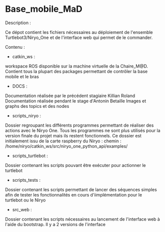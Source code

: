 # Base_mobile_MaD

Description :

Ce dépot contient les fichiers nécessaires au déploiement de l'ensemble Turtlebot3/Niryo_One et de l'interface web qui permet de le commander.

Contenu :

- catkin_ws : 

workspace ROS disponible sur la machine virtuelle de la Chaire_M@D.
Contient tous la plupart des packages permettant de contrôler la base mobile et le bras


- DOCS :

Documentation réalisée par le précédent stagiaire Killian Roland
Documentation réalisée pendant le stage d'Antonin Betaille
Images et graphs des topics et des nodes

- scripts_niryo : 

Dossier regroupant les différents programmes permettant de réaliser des actions avec le Niryo One. Tous les programmes ne sont plus utilisés pour la version finale du projet mais ils restent fonctionnels. 
Ce dossier est initialement issu de la carte raspberry du Niryo :
chemin : /home/niryo/catkin_ws/src/niryo_one_python_api/examples/

- scripts_turtlebot :

Dossier contenant les scripts pouvant être exécuter pour actionner le turtlebot

- scripts_tests : 

Dossier contenant les scripts permettant de lancer des séquences simples afin de tester les fonctionnalités en cours d'iimplémentation pour le turtlebot ou le Niryo

- src_web : 

Dossier contenant les scripts nécessaires au lancement de l'interface web à l'aide du bootstrap. Il y a 2 versions de l'interface 





